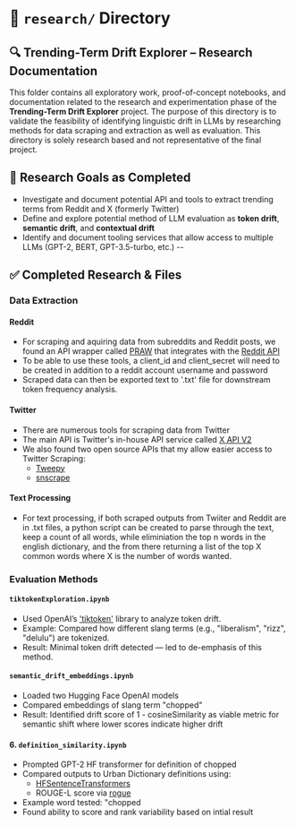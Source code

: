 # 📁 `research/` Directory  
## 🔍 Trending-Term Drift Explorer – Research Documentation

This folder contains all exploratory work, proof-of-concept notebooks, and documentation related 
to the research and experimentation phase of the **Trending-Term Drift Explorer** project. The 
purpose of this directory is to validate the feasibility of identifying linguistic drift in 
LLMs by researching methods for data scraping and extraction as well as evaluation. This directory
is solely research based and not representative of the final project. 

## 🧭 Research Goals as Completed

- Investigate and document potential API and tools to extract trending terms from Reddit and X (formerly Twitter)
- Define and explore potential method of LLM evaluation as  **token drift**, **semantic drift**, and **contextual drift**
- Identify and document tooling services that allow access to multiple LLMs (GPT-2, BERT, GPT-3.5-turbo, etc.)
--
## ✅ Completed Research & Files

### Data Extraction
#### Reddit
- For scraping and aquiring data from subreddits and Reddit posts, we found an API wrapper called [PRAW](https://praw.readthedocs.io/en/stable/getting_started/quick_start.html) that integrates with the [Reddit API](https://www.reddit.com/dev/api/)
- To be able to use these tools, a client_id and client_secret will need to be created in addition to a reddit account username and password
- Scraped data can then be exported text to '.txt' file for downstream token frequency analysis.

#### Twitter
- There are numerous tools for scraping data from Twitter
- The main API is Twitter's in-house API service called [X API V2](https://developer.x.com/en/docs/x-api)
- We also found two open source APIs that my allow easier access to Twitter Scraping:
  - [Tweepy](https://www.tweepy.org)
  - [snscrape](https://github.com/JustAnotherArchivist/snscrape)
 
#### Text Processing
- For text processing, if both scraped outputs from Twiiter and Reddit are in .txt files, a python script can be created to parse through the text, keep a count of all words, while eliminiation the top n words in the english dictionary, and the from there returning a list of the top X common words where X is the number of words wanted.

### Evaluation Methods

#### `tiktokenExploration.ipynb`
- Used OpenAI’s ['tiktoken'](https://github.com/openai/tiktoken) library to analyze token drift.
- Example: Compared how different slang terms (e.g., "liberalism", "rizz", "delulu") are tokenized.
- Result: Minimal token drift detected — led to de-emphasis of this method.

#### `semantic_drift_embeddings.ipynb`
- Loaded two Hugging Face OpenAI models
- Compared embeddings of slang term "chopped"
- Result: Identified drift score of 1 - cosineSimilarity as viable metric for semantic shift where lower scores indicate higher drift

#### 6. `definition_similarity.ipynb`
- Prompted GPT-2 HF transformer for definition of chopped
- Compared outputs to Urban Dictionary definitions using:
  - [HFSentenceTransformers](https://huggingface.co/sentence-transformers)
  - ROUGE-L score via [rogue]([https://huggingface.co/spaces/evaluate-metric/rouge](https://pypi.org/project/rouge/))
- Example word tested: "chopped
- Found ability to score and rank variability based on intial result

